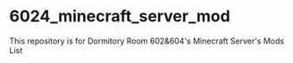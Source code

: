# 6024_minecraft_server_mod
This repository is for Dormitory Room 602&604's Minecraft Server's Mods List

